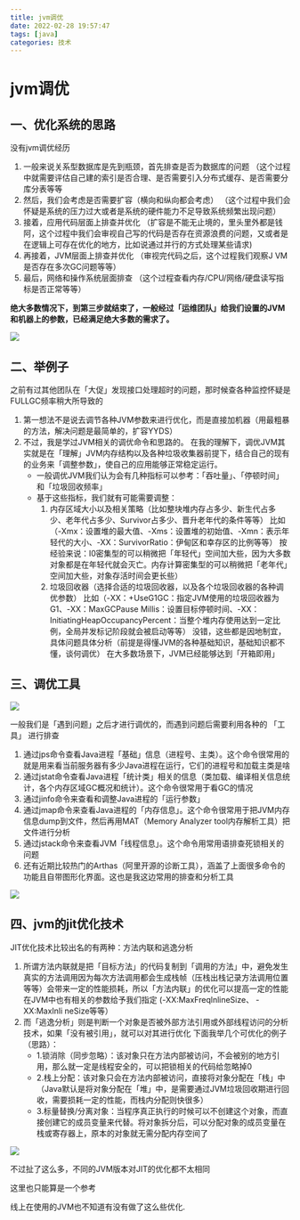 ```yaml
---
title: jvm调优
date: 2022-02-28 19:57:47
tags: [java]
categories: 技术
---
```

# jvm调优

## 一、优化系统的思路

没有jvm调优经历

1. 一般来说关系型数据库是先到瓶颈，首先排查是否为数据库的问题
   （这个过程中就需要评估自己建的索引是否合理、是否需要引入分布式缓存、是否需要分库分表等等
2. 然后，我们会考虑是否需要扩容（横向和纵向都会考虑）
   （这个过程中我们会怀疑是系统的压力过大或者是系统的硬件能力不足导致系统频繁出现问题）
3. 接着，应用代码层面上排查并优化
   （扩容是不能无止境的，里头里外都是钱阿，这个过程中我们会审视自己写的代码是否存在资源浪费的问题，又或者是在逻辑上可存在优化的地方，比如说通过并行的方式处理某些请求)
4. 再接着，JVM层面上排查并优化
   （审视完代码之后，这个过程我们观察J VM是否存在多次GC问题等等）
5. 最后，网络和操作系统层面排查
   （这个过程查看内存/CPU/网络/硬盘读写指标是否正常等等）

**绝大多数情况下，到第三步就结束了，一般经过「运维团队」给我们设置的JVM和机器上的参数，已经满足绝大多数的需求了。**

![](https://cdn.jsdelivr.net/gh/swimminghao/picture@main/img/ymDKDD_20210923115445.png)

## 二、举例子

之前有过其他团队在「大促」发现接口处理超时的问题，那时候查各种监控怀疑是FULLGC频率稍大所导致的

1. 第一想法不是说去调节各种JVM参数来进行优化，而是直接加机器（用最粗暴的方法，解决问题是最简单的，扩容YYDS）
2. 不过，我是学过JVM相关的调优命令和思路的。
   在我的理解下，调优JVM其实就是在「理解」JVM内存结构以及各种垃圾收集器前提下，结合自己的现有的业务来「调整参数」，使自己的应用能够正常稳定运行。
   - 一般调优JVM我们认为会有几种指标可以参考：「吞吐量」、「停顿时间」和「垃圾回收频率」
   - 基于这些指标，我们就有可能需要调整：
     1. 内存区域大小以及相关策略（比如整块堆内存占多少、新生代占多少、老年代占多少、Survivor占多少、晋升老年代的条件等等）
        比如（-Xmx：设置堆的最大值、-Xms：设置堆的初始值、-Xmn：表示年轻代的大小、-XX：SurvivorRatio：伊甸区和幸存区的比例等等）
        按经验来说：I0密集型的可以稍微把「年轻代」空间加大些，因为大多数对象都是在年轻代就会灭亡。内存计算密集型的可以稍微把「老年代」空间加大些，对象存活时间会更长些）
     2. 垃圾回收器（选择合适的垃圾回收器，以及各个垃圾回收器的各种调优参数）
        比如（-XX：+UseG1GC：指定JVM使用的垃圾回收器为G1、-XX：MaxGCPause Millis：设置目标停顿时间、-XX：InitiatingHeapOccupancyPercent：当整个堆内存使用达到一定比例，全局并发标记阶段就会被启动等等）
        没错，这些都是因地制宜，具体问题具体分析（前提是得懂JVM的各种基础知识，基础知识都不懂，谈何调优）
        在大多数场景下，JVM已经能够达到「开箱即用」

## 三、调优工具

![](https://cdn.jsdelivr.net/gh/swimminghao/picture@main/img/Ixx1QR_20210923115955.png)

一般我们是「遇到问题」之后才进行调优的，而遇到问题后需要利用各种的 「工具」 进行排查

1. 通过jps命令查看Java进程「基础」信息（进程号、主类）。这个命令很常用的就是用来看当前服务器有多少Java进程在运行，它们的进程号和加载主类是啥
2. 通过jstat命令查看Java进程「统计类」相关的信息（类加载、编译相关信息统计，各个内存区域GC概况和统计）。这个命令很常用于看GC的情况
3. 通过jinfo命令来查看和调整Java进程的「运行参数」
4. 通过jmap命令来查看Java进程的「内存信息」。这个命令很常用于把JVM内存信息dump到文件，然后再用MAT（Memory Analyzer tool内存解析工具）把文件进行分析
5. 通过jstack命令来查看JVM「线程信息」。这个命令用常用语排查死锁相关的问题
6. 还有近期比较热门的Arthas（阿里开源的诊断工具），涵盖了上面很多命令的功能且自带图形化界面。这也是我这边常用的排查和分析工具

![](https://cdn.jsdelivr.net/gh/swimminghao/picture@main/img/HzOR97_20210923141932.png)

## 四、jvm的jit优化技术

JIT优化技术比较出名的有两种：方法内联和逃逸分析

1. 所谓方法内联就是把「目标方法」的代码复制到「调用的方法」中，避免发生真实的方法调用因为每次方法调用都会生成栈帧（压栈出栈记录方法调用位置等等）会带来一定的性能损耗，所以「方法内联」的优化可以提高一定的性能
   在JVM中也有相关的参数给予我们指定 (-XX:MaxFreqlnlineSize、 -XX:MaxInli neSize等等）
2. 而「逃逸分析」则是判断一个对象是否被外部方法引用或外部线程访问的分析技术，如果「没有被引用」，就可以对其进行优化
   下面我举几个可优化的例子（思路）：
   - 1.锁消除（同步忽略）：该对象只在方法内部被访问，不会被别的地方引用，那么就一定是线程安全的，可以把锁相关的代码给忽略掉0
   - 2.栈上分配：该对象只会在方法内部被访问，直接将对象分配在「栈」中（Java默认是将对象分配在「堆」中，是需要通过JVM垃圾回收期进行回收，需要损耗一定的性能，而栈内分配则快很多）
   - 3.标量替换/分离对象：当程序真正执行的时候可以不创建这个对象，而直接创建它的成员变量来代替。将对象拆分后，可以分配对象的成员变量在栈或寄存器上，原本的对象就无需分配内存空间了

![](https://cdn.jsdelivr.net/gh/swimminghao/picture@main/img/D1Gg1I_20210923142207.png)

不过扯了这么多，不同的JVM版本对JIT的优化都不太相同

这里也只能算是一个参考

线上在使用的JVM也不知道有没有做了这么些优化.
